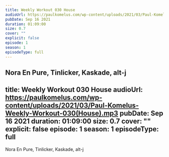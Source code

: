 ```yaml
---
title: Weekly Workout 030 House
audioUrl: https://paulkomelus.com/wp-content/uploads/2021/03/Paul-Komelus-Weekly-Workout-030(House).mp3
pubDate: Sep 16 2021
duration: 01:09:00
size: 0.7
cover: ""
explicit: false
episode: 1
season: 1
episodeType: full
---
```

Nora En Pure, Tinlicker, Kaskade, alt-j
---
title: Weekly Workout 030 House
audioUrl: https://paulkomelus.com/wp-content/uploads/2021/03/Paul-Komelus-Weekly-Workout-030(House).mp3
pubDate: Sep 16 2021
duration: 01:09:00
size: 0.7
cover: ""
explicit: false
episode: 1
season: 1
episodeType: full
---
Nora En Pure, Tinlicker, Kaskade, alt-j
